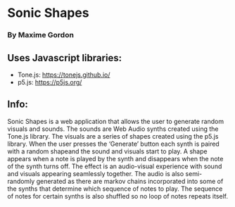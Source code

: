 # Sonic Shapes
### By Maxime Gordon

## Uses Javascript libraries:

- Tone.js: https://tonejs.github.io/
- p5.js: https://p5js.org/

## Info:
Sonic Shapes is a web application that allows the user to generate random visuals and sounds. The sounds are Web Audio synths created using the Tone.js library. The visuals are a series of shapes created using the p5.js library. When the user presses the ‘Generate’ button each synth is paired with a random shapeand the sound and visuals start to play. A shape appears when a note is played by the synth and disappears when the note of the synth turns off. The effect is an audio-visual experience with sound and visuals appearing seamlessly together. The audio is also semi-randomly generated as there are markov chains incorporated into some of the synths that determine which sequence of notes to play. The sequence of notes for certain synths is also shuffled so no loop of notes repeats itself.


